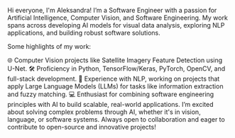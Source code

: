 Hi everyone, I'm Aleksandra!
I’m a Software Engineer with a passion for Artificial Intelligence, Computer Vision, and Software Engineering. My work spans across developing AI models for visual data analysis, exploring NLP applications, and building robust software solutions.

Some highlights of my work:

🌐 Computer Vision projects like Satellite Imagery Feature Detection using U-Net.
🛠️ Proficiency in Python, TensorFlow/Keras, PyTorch, OpenCV, and full-stack development.
🤖 Experience with NLP, working on projects that apply Large Language Models (LLMs) for tasks like information extraction and fuzzy matching.
💻 Enthusiast for combining software engineering principles with AI to build scalable, real-world applications.
I’m excited about solving complex problems through AI, whether it's in vision, language, or software systems. Always open to collaboration and eager to contribute to open-source and innovative projects!
